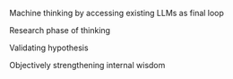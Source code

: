 Machine thinking by accessing existing LLMs as final loop

Research phase of thinking

Validating hypothesis

Objectively strengthening internal wisdom